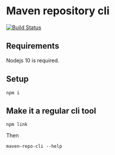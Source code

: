 # Maven repository cli

[![Build Status](https://travis-ci.org/clemstoquart/maven-repo-cli.svg?branch=master)](https://travis-ci.org/clemstoquart/maven-repo-cli)

## Requirements

Nodejs 10 is required.

## Setup

    npm i
    
## Make it a regular cli tool

    npm link
    
Then

    maven-repo-cli --help
